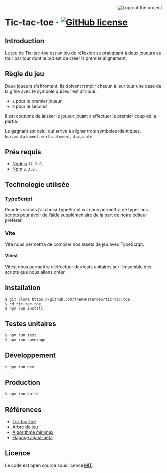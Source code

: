 <img src="https://upload.wikimedia.org/wikipedia/commons/3/33/Tictactoe1.gif" alt="Logo of the project" align="right" style="margin-left:1rem">

# Tic-tac-toe &middot; [![GitHub license](https://img.shields.io/badge/license-MIT-blue.svg?style=flat-square)](./LICENSE)

## Introduction

Le jeu de Tic-tac-toe est un jeu de réflexion se pratiquant à deux joueurs au tour par tour dont le but est de créer le premier alignement.

## Règle du jeu

Deux joueurs s'affrontent. Ils doivent remplir chacun à leur tour une case de la grille avec le symbole
qui leur est attribué :

- `X` pour le premier joueur
- `O` pour le second

Il est coutume de laisser le joueur jouant `X` effectuer le premier coup de la partie.

Le gagnant est celui qui arrive à aligner trois symboles identiques, `horizontalement`, `verticalement`, `diagonale`.

## Prés requis

- [Nodejs](https://nodejs.org/en/download/) `17.2.0`.
- [Npm](https://www.npmjs.com/package/npm/v/8.3.0) `8.3.0` .

## Technologie utilisée

### TypeScript

Pour les scripts j’ai choisi TypeScript qui nous permettra de typer nos scripts pour avoir de l’aide supplémentaire de la part de notre éditeur préférer.

### Vite

Vite nous permettra de compiler nos assets de jeu avec TypeScript.

#### Vitest

Vitest nous permettra d’effectuer des tests unitaires sur l’ensemble des scripts que nous allons créer.

## Installation

```bash
$ git clone https://github.com/themonsterdev/tic-tac-toe
$ cd tic-tac-toe
$ npm run install
```

## Testes unitaires

```bash
$ npm run test
$ npm run coverage
```

## Développement

```bash
$ npm run dev
```

## Production

```bash
$ npm run build
```

## Références

- [Tic-tac-toe](https://fr.wikipedia.org/wiki/Tic-tac-toe)
- [Arbre de jeu](https://fr.wikipedia.org/wiki/Arbre_de_jeu)
- [Algorithme minimax](https://fr.wikipedia.org/wiki/Algorithme_minimax)
- [Élagage alpha-bêta](https://fr.wikipedia.org/wiki/%C3%89lagage_alpha-b%C3%AAta)

## Licence

Le code est open source sous licence [MIT](./LICENSE).
